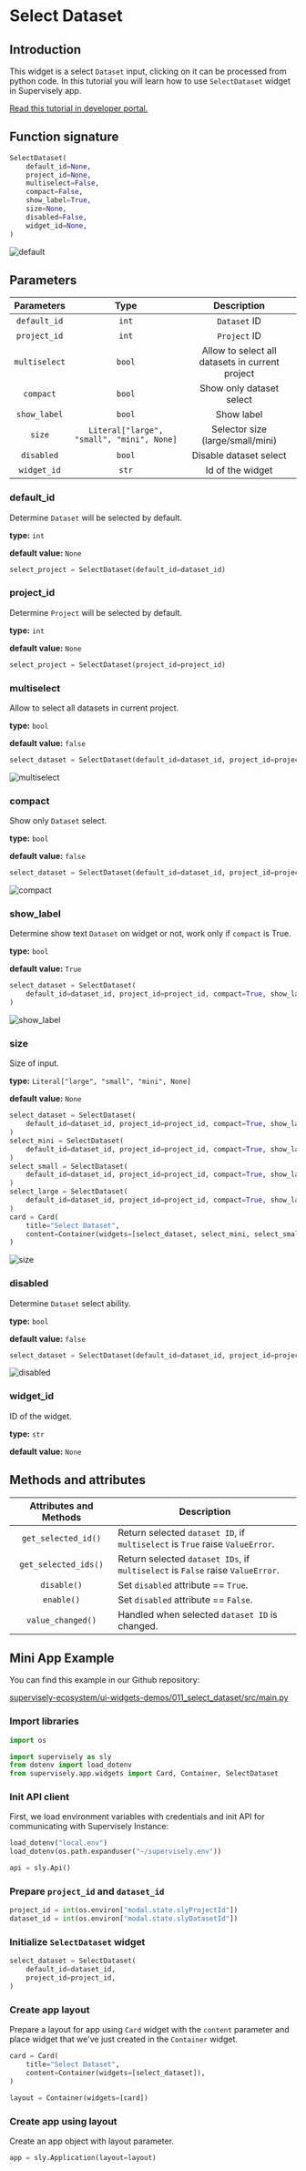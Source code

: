 # Select Dataset

## Introduction

This widget is a select `Dataset` input, clicking on it can be processed from python code. In this tutorial you will learn how to use `SelectDataset` widget in Supervisely app.

[Read this tutorial in developer portal.](https://developer.supervise.ly/app-development/apps-with-gui/selectdataset)

## Function signature

```python
SelectDataset(
    default_id=None,
    project_id=None,
    multiselect=False,
    compact=False,
    show_label=True,
    size=None,
    disabled=False,
    widget_id=None,
)
```

![default](https://user-images.githubusercontent.com/120389559/217846091-eb9b97a2-8a11-4e61-b8fe-2387b8a3137c.png)

## Parameters

|  Parameters   |                   Type                    |                   Description                   |
| :-----------: | :---------------------------------------: | :---------------------------------------------: |
| `default_id`  |                   `int`                   |                  `Dataset` ID                   |
| `project_id`  |                   `int`                   |                  `Project` ID                   |
| `multiselect` |                  `bool`                   | Allow to select all datasets in current project |
|   `compact`   |                  `bool`                   |            Show only dataset select             |
| `show_label`  |                  `bool`                   |                   Show label                    |
|    `size`     | `Literal["large", "small", "mini", None]` |        Selector size (large/small/mini)         |
|  `disabled`   |                  `bool`                   |             Disable dataset select              |
|  `widget_id`  |                   `str`                   |                Id of the widget                 |

### default_id

Determine `Dataset` will be selected by default.

**type:** `int`

**default value:** `None`

```python
select_project = SelectDataset(default_id=dataset_id)
```

### project_id

Determine `Project` will be selected by default.

**type:** `int`

**default value:** `None`

```python
select_project = SelectDataset(project_id=project_id)
```

### multiselect

Allow to select all datasets in current project.

**type:** `bool`

**default value:** `false`

```python
select_dataset = SelectDataset(default_id=dataset_id, project_id=project_id, multiselect=True)
```

![multiselect](https://user-images.githubusercontent.com/120389559/218098518-60cce7a0-d9d9-404e-af60-9310993296a8.gif)

### compact

Show only `Dataset` select.

**type:** `bool`

**default value:** `false`

```python
select_dataset = SelectDataset(default_id=dataset_id, project_id=project_id, compact=True)
```

![compact](https://user-images.githubusercontent.com/120389559/217848891-7caf3883-fcb2-48d0-b0bb-4393a159ba6a.png)

### show_label

Determine show text `Dataset` on widget or not, work only if `compact` is True.

**type:** `bool`

**default value:** `True`

```python
select_dataset = SelectDataset(
    default_id=dataset_id, project_id=project_id, compact=True, show_label=False
)
```

![show_label](https://user-images.githubusercontent.com/120389559/217849159-d53c6dbd-520a-410a-b0bc-7e1fbc064f8d.png)

### size

Size of input.

**type:** `Literal["large", "small", "mini", None]`

**default value:** `None`

```python
select_dataset = SelectDataset(
    default_id=dataset_id, project_id=project_id, compact=True, show_label=False
)
select_mini = SelectDataset(
    default_id=dataset_id, project_id=project_id, compact=True, show_label=False, size="mini"
)
select_small = SelectDataset(
    default_id=dataset_id, project_id=project_id, compact=True, show_label=False, size="small"
)
select_large = SelectDataset(
    default_id=dataset_id, project_id=project_id, compact=True, show_label=False, size="large"
)
card = Card(
    title="Select Dataset",
    content=Container(widgets=[select_dataset, select_mini, select_small, select_large]),
)
```

![size](https://user-images.githubusercontent.com/120389559/218713836-2e03438c-2ce3-49be-8a9c-292c617cca14.png)

### disabled

Determine `Dataset` select ability.

**type:** `bool`

**default value:** `false`

```python
select_dataset = SelectDataset(default_id=dataset_id, project_id=project_id, disabled=True)
```

![disabled](https://user-images.githubusercontent.com/120389559/217849459-1944a41a-df7a-4cac-ba77-3519fb67c734.png)

### widget_id

ID of the widget.

**type:** `str`

**default value:** `None`

## Methods and attributes

| Attributes and Methods | Description                                                                    |
| :--------------------: | ------------------------------------------------------------------------------ |
|  `get_selected_id()`   | Return selected `dataset ID`, if `multiselect` is `True` raise `ValueError`.   |
|  `get_selected_ids()`  | Return selected `dataset IDs`, if `multiselect` is `False` raise `ValueError`. |
|      `disable()`       | Set `disabled` attribute == `True`.                                            |
|       `enable()`       | Set `disabled` attribute == `False`.                                           |
|   `value_changed()`    | Handled when selected `dataset ID` is changed.                                 |

## Mini App Example

You can find this example in our Github repository:

[supervisely-ecosystem/ui-widgets-demos/011_select_dataset/src/main.py](https://github.com/supervisely-ecosystem/ui-widgets-demos/blob/master/011_select_dataset/src/main.py)

### Import libraries

```python
import os

import supervisely as sly
from dotenv import load_dotenv
from supervisely.app.widgets import Card, Container, SelectDataset
```

### Init API client

First, we load environment variables with credentials and init API for communicating with Supervisely Instance:

```python
load_dotenv("local.env")
load_dotenv(os.path.expanduser("~/supervisely.env"))

api = sly.Api()
```

### Prepare `project_id` and `dataset_id`

```python
project_id = int(os.environ["modal.state.slyProjectId"])
dataset_id = int(os.environ["modal.state.slyDatasetId"])
```

### Initialize `SelectDataset` widget

```python
select_dataset = SelectDataset(
    default_id=dataset_id,
    project_id=project_id,
)
```

### Create app layout

Prepare a layout for app using `Card` widget with the `content` parameter and place widget that we've just created in the `Container` widget.

```python
card = Card(
    title="Select Dataset",
    content=Container(widgets=[select_dataset]),
)

layout = Container(widgets=[card])
```

### Create app using layout

Create an app object with layout parameter.

```python
app = sly.Application(layout=layout)
```
